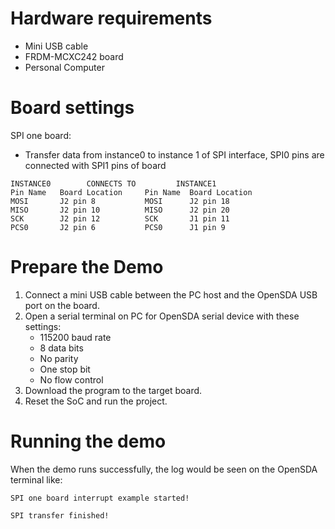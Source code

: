 Hardware requirements
===================
- Mini USB cable
- FRDM-MCXC242 board
- Personal Computer

Board settings
============
SPI one board:
  + Transfer data from instance0 to instance 1 of SPI interface, SPI0 pins are connected with
    SPI1 pins of board
~~~~~~~~~~~~~~~~~~~~~~~~~~~~~~~~~~~~~~~~~~~~~~~~~~~~~~
INSTANCE0        CONNECTS TO         INSTANCE1
Pin Name   Board Location     Pin Name  Board Location
MOSI       J2 pin 8           MOSI      J2 pin 18
MISO       J2 pin 10          MISO      J2 pin 20
SCK        J2 pin 12          SCK       J1 pin 11
PCS0       J2 pin 6           PCS0      J1 pin 9
~~~~~~~~~~~~~~~~~~~~~~~~~~~~~~~~~~~~~~~~~~~~~~~~~~~~~~
Prepare the Demo
===============
1.  Connect a mini USB cable between the PC host and the OpenSDA USB port on the board.
2.  Open a serial terminal on PC for OpenSDA serial device with these settings:
    - 115200 baud rate
    - 8 data bits
    - No parity
    - One stop bit
    - No flow control
3.  Download the program to the target board.
4.  Reset the SoC and run the project.

Running the demo
===============
When the demo runs successfully, the log would be seen on the OpenSDA terminal like:

~~~~~~~~~~~~~~~~~~~~~~~~~~~~~~~~~~~~~~~
SPI one board interrupt example started!

SPI transfer finished!
~~~~~~~~~~~~~~~~~~~~~~~~~~~~~~~~~~~~~~~
